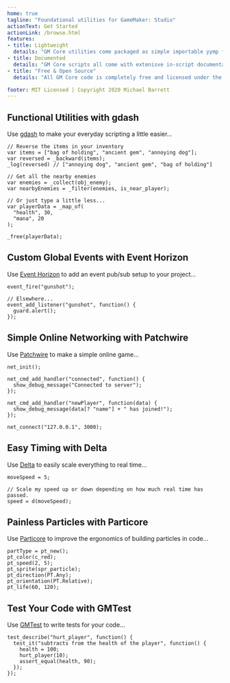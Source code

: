 ```yaml
---
home: true
tagline: "Foundational utilities for GameMaker: Studio"
actionText: Get Started
actionLink: /browse.html
features:
- title: Lightweight
  details: "GM Core utilities come packaged as simple importable yymp files or scripts and create no overhead on your project."
- title: Documented
  details: "GM Core scripts all come with extenisve in-script documentation and auto-complete/code suggestion support."
- title: "Free & Open Source"
  details: "All GM Core code is completely free and licensed under the MIT License so you can use them without worry."

footer: MIT Licensed | Copyright 2020 Michael Barrett
---
```


## Functional Utilities with gdash

Use [gdash](/gdash/) to make your everyday scripting a little easier...

```gml
// Reverse the items in your inventory
var items = ["bag of holding", "ancient gem", "annoying dog"];
var reversed = _backward(items);
_log(reversed) // ["annoying dog", "ancient gem", "bag of holding"]

// Get all the nearby enemies
var enemies = _collect(obj_enemy);
var nearbyEnemies = _filter(enemies, is_near_player);

// Or just type a little less...
var playerData = _map_of(
  "health", 30,
  "mana", 20
);

_free(playerData);
```

## Custom Global Events with Event Horizon

Use [Event Horizon](/event-horizon/) to add an event pub/sub setup to your project...

```gml
event_fire("gunshot");

// Elsewhere...
event_add_listener("gunshot", function() {
  guard.alert();
});
```

## Simple Online Networking with Patchwire

Use [Patchwire](/patchwire/) to make a simple online game...

```gml
net_init();

net_cmd_add_handler("connected", function() {
  show_debug_message("Connected to server");
});

net_cmd_add_handler("newPlayer", function(data) {
  show_debug_message(data[? "name"] + " has joined!");
});

net_connect("127.0.0.1", 3000);
```

## Easy Timing with Delta

Use [Delta](/delta/) to easily scale everything to real time...

```gml
moveSpeed = 5;

// Scale my speed up or down depending on how much real time has passed.
speed = d(moveSpeed);
```

## Painless Particles with Particore

Use [Particore](/particore/) to improve the ergonomics of building particles in code...

```gml
partType = pt_new();
pt_color(c_red);
pt_speed(2, 5);
pt_sprite(spr_particle);
pt_direction(PT.Any);
pt_orientation(PT.Relative);
pt_life(60, 120);
```

## Test Your Code with GMTest

Use [GMTest](/gmtest/) to write tests for your code...

```gml
test_describe("hurt_player", function() {
  test_it("subtracts from the health of the player", function() {
    health = 100;
    hurt_player(10);
    assert_equal(health, 90);
  });
});
```
